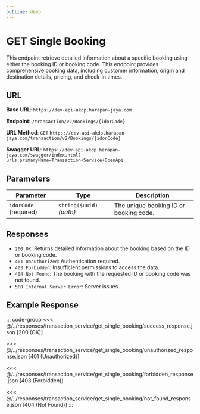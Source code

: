 ```yaml
---
outline: deep
---
```


# GET Single Booking

This endpoint retrieve detailed information about a specific booking using either the booking ID or booking code. This endpoint provides comprehensive booking data, including customer information, origin and destination details, pricing, and check-in times.

## URL

**Base URL**: `https://dev-api-akdp.harapan-jaya.com`

**Endpoint**: `/transaction/v2/Bookings/{idorCode}`

**URL Method**: `GET` `https://dev-api-akdp.harapan-jaya.com/transaction/v2/Bookings/{idorCode}`

**Swagger URL**: `https://dev-api-akdp.harapan-jaya.com/swagger/index.html?urls.primaryName=Transaction+Service+OpenApi`

## Parameters

| **Parameter**    | **Type**                      | **Description**                          |
|------------------|-------------------------------|--------------------------------------    |
| `idorCode` (required)  | `string($uuid)` _(path)_      | The unique booking ID or booking code.|

## Responses

- `200 OK`: Returns detailed information about the booking based on the ID or booking code.
- `401 Unauthorized`: Authentication required.
- `403 Forbidden`: Insufficient permissions to access the data.
- `404 Not Found`: The booking with the requested ID or booking code was not found.
- `500 Internal Server Error`: Server issues.

## Example Response

::: code-group
<<< @/../responses/transaction_service/get_single_booking/success_response.json [200 (OK)]

<<< @/../responses/transaction_service/get_single_booking/unauthorized_response.json [401 (Unauthorized)]

<<< @/../responses/transaction_service/get_single_booking/forbidden_response.json [403 (Forbidden)]

<<< @/../responses/transaction_service/get_single_booking/not_found_response.json [404 (Not Found)]
:::

